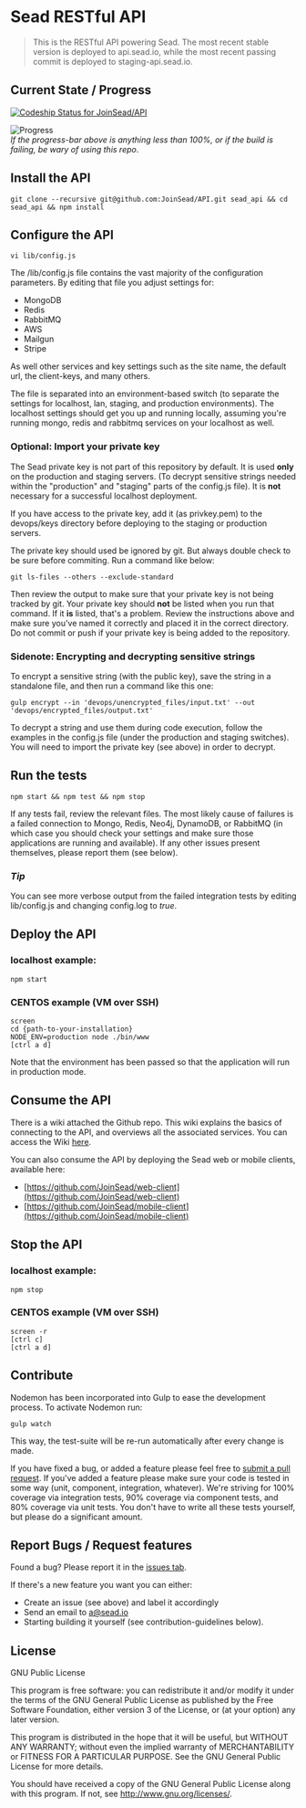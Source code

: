 Sead RESTful API
=============

> This is the RESTful API powering Sead. The most recent stable version is deployed to api.sead.io, while the most recent passing commit is deployed to staging-api.sead.io.


## Current State / Progress


[ ![Codeship Status for JoinSead/API](https://codeship.com/projects/bb3c40b0-9ece-0132-bcf3-56e0c71a690d/status?branch=master)](https://codeship.com/projects/64958)

![Progress](http://progressed.io/bar/15)  
*If the progress-bar above is anything less than 100%, or if the build is failing, be wary of using this repo*.


## Install the API

```
git clone --recursive git@github.com:JoinSead/API.git sead_api && cd sead_api && npm install
```

## Configure the API
``` 
vi lib/config.js
```
The /lib/config.js file contains the vast majority of the  configuration parameters. By editing that file you adjust settings for: 

* MongoDB
* Redis
* RabbitMQ
* AWS
* Mailgun
* Stripe

As well other services and key settings such as the site name, the default url, the client-keys, and many others.

The file is separated into an environment-based switch (to separate the settings for localhost, lan, staging, and production environments). The localhost settings should get you up and running locally, assuming you're running mongo, redis and rabbitmq services on your localhost as well.

### Optional: Import your private key
The Sead private key is not part of this repository by default. It is used **only** on the production and staging servers. (To decrypt sensitive strings needed within the "production" and "staging" parts of the config.js file). It is **not** necessary for a successful localhost deployment. 

If you have access to the private key, add it (as privkey.pem) to the devops/keys directory before deploying to the staging or production servers.

The private key should used be ignored by git. But always double check to be sure before commiting. Run a command like below:

```
git ls-files --others --exclude-standard
```

Then review the output to make sure that your private key is not being tracked by git. Your private key should **not** be listed when you run that command. If it **is** listed, that's a problem. Review the instructions above and make sure you've named it correctly and placed it in the correct directory. Do not commit or push if your private key is being added to the repository.

### Sidenote: Encrypting and decrypting sensitive strings

To encrypt a sensitive string (with the public key), save the string in a standalone file, and then run a command like this one:

```
gulp encrypt --in 'devops/unencrypted_files/input.txt' --out 'devops/encrypted_files/output.txt' 
```
To decrypt a string and use them during code execution, follow the examples in the config.js file (under the production and staging switches). You will need to import the private key (see above) in order to decrypt.



## Run the tests

``` 
npm start && npm test && npm stop
```

If any tests fail, review the relevant files. The most likely cause of failures is a failed connection to Mongo, Redis, Neo4j, DynamoDB, or RabbitMQ (in which case you should check your settings and make sure those applications are running and available). If any other issues present themselves, please report them (see below). 

### *Tip*
You can see more verbose output from the failed integration tests by editing lib/config.js and changing config.log to *true*.


## Deploy the API
### localhost example:
```
npm start
```

### CENTOS example (VM over SSH)

```
screen
cd {path-to-your-installation}
NODE_ENV=production node ./bin/www
[ctrl a d]
```
Note that the environment has been passed so that the application will run in production mode.


## Consume the API
There is a wiki attached the Github repo. This wiki explains the basics of connecting to the API, and overviews all the associated services. You can access the Wiki [here](https://github.com/JoinSead/API/wiki). 

You can also consume the API by deploying the Sead web or mobile clients, available here:

* [https://github.com/JoinSead/web-client](https://github.com/JoinSead/web-client)
* [https://github.com/JoinSead/mobile-client](https://github.com/JoinSead/mobile-client)


## Stop the API
### localhost example:
```
npm stop
```

### CENTOS example (VM over SSH)

```
screen -r
[ctrl c]
[ctrl a d]
```

## Contribute

Nodemon has been incorporated into Gulp to ease the development process. To activate Nodemon run:

```
gulp watch
```
This way, the test-suite will be re-run automatically after every change is made. 

If you have fixed a bug, or added a feature please feel free to [submit a pull request](https://help.github.com/articles/using-pull-requests). If you've added a feature please make sure your code is tested in some way (unit, component, integration, whatever). We're striving for 100% coverage via integration tests, 90% coverage via component tests, and 80% coverage via unit tests. You don't have to write all these tests yourself, but please do a significant amount.

## Report Bugs / Request features
Found a bug? Please report it in the [issues tab](https://github.com/JoinSead/API/issues/new).

If there's a new feature you want you can either:

* Create an issue (see above) and label it accordingly
* Send an email to a@sead.io
* Starting building it yourself (see contribution-guidelines below).

## License

GNU Public License

This program is free software: you can redistribute it and/or modify
it under the terms of the GNU General Public License as published by
the Free Software Foundation, either version 3 of the License, or
(at your option) any later version.

This program is distributed in the hope that it will be useful,
but WITHOUT ANY WARRANTY; without even the implied warranty of
MERCHANTABILITY or FITNESS FOR A PARTICULAR PURPOSE.  See the
GNU General Public License for more details.

You should have received a copy of the GNU General Public License
along with this program.  If not, see <http://www.gnu.org/licenses/>.

